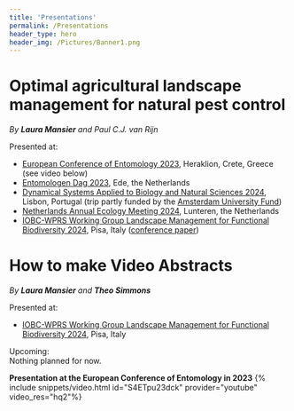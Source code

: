 ```yaml
---
title: 'Presentations'
permalink: /Presentations
header_type: hero
header_img: /Pictures/Banner1.png
---
```


# Optimal agricultural landscape management for natural pest control
_By **Laura Mansier** and Paul C.J. van Rijn_

Presented at:<br>
- [European Conference of Entomology 2023](https://ece2023.com/), Heraklion, Crete, Greece (see video below) <br>
- [Entomologen Dag 2023](https://nev.nl/activiteiten/nederlandse-entomologendag-2023/), Ede, the Netherlands <br>
- [Dynamical Systems Applied to Biology and Natural Sciences 2024](https://sites.google.com/view/dsabns2024/home), Lisbon, Portugal (trip partly funded by the [Amsterdam University Fund](https://www.auf.nl/en/apply-for-a-grant/phd-student/travel-grant-for-phd-students.html)) <br>
- [Netherlands Annual Ecology Meeting 2024](https://www.nern.nl/NAEM2024), Lunteren, the Netherlands
- [IOBC-WPRS Working Group Landscape Management for Functional Biodiversity 2024](https://iobc-wprs.org/meeting/10th-meeting-iobc-wprs-wg-landscape-management-for-functional-biodiversity/), Pisa, Italy ([conference paper](https://iobc-wprs.org/product/iobc-wprs-bulletin-vol-170-2024/))

# How to make Video Abstracts
_By **Laura Mansier** and **Theo Simmons**_

Presented at:<br>
- [IOBC-WPRS Working Group Landscape Management for Functional Biodiversity 2024](https://iobc-wprs.org/meeting/10th-meeting-iobc-wprs-wg-landscape-management-for-functional-biodiversity/), Pisa, Italy


Upcoming:<br>
Nothing planned for now.

**Presentation at the European Conference of Entomology in 2023**
{% include snippets/video.html id="S4ETpu23dck" provider="youtube" video_res="hq2"%}
